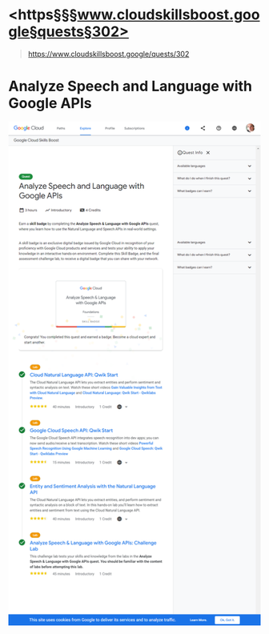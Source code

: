# <https§§§www.cloudskillsboost.google§quests§302>
> <https://www.cloudskillsboost.google/quests/302>

# Analyze Speech and Language with Google APIs

![](1687360078393.png)


